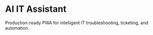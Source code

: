 # AI IT Assistant

Production-ready PWA for intelligent IT troubleshooting, ticketing, and automation.